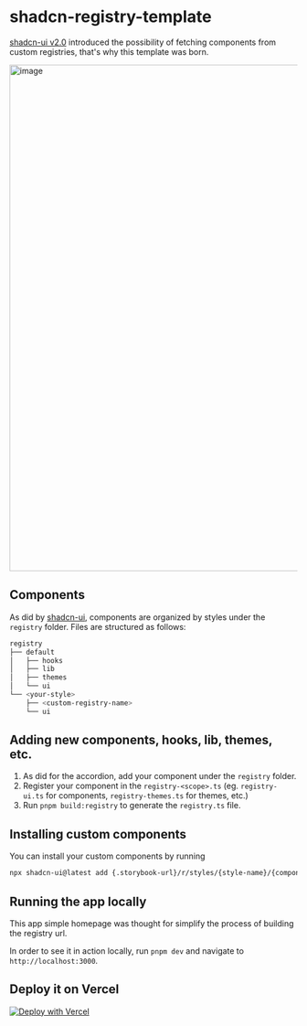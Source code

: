 # shadcn-registry-template

[shadcn-ui v2.0](https://ui.shadcn.com/docs/changelog) introduced the possibility of fetching components from custom registries, that's why this template was born.

<img width="886" alt="image" src="https://github.com/user-attachments/assets/faa1ac0f-ca3b-4115-b9a8-31f2568e8e9e">

## Components 
As did by [shadcn-ui](https://github.com/shadcn-ui/ui), components are organized by styles under the `registry` folder.
Files are structured as follows:


```bash
registry
├── default
│   ├── hooks
│   ├── lib
│   ├── themes
│   └── ui
└── <your-style>
    ├── <custom-registry-name>
    └── ui
```

## Adding new components, hooks, lib, themes, etc.

1. As did for the accordion, add your component under the `registry` folder.
2. Register your component in the `registry-<scope>.ts` (eg. `registry-ui.ts` for components, `registry-themes.ts` for themes, etc.)
3. Run `pnpm build:registry` to generate the `registry.ts` file.

## Installing custom components

You can install your custom components by running 

```bash
npx shadcn-ui@latest add {.storybook-url}/r/styles/{style-name}/{component-name}.json
```

## Running the app locally
This app simple homepage was thought for simplify the process of building the registry url. 

In order to see it in action locally, run `pnpm dev` and navigate to `http://localhost:3000`.


## Deploy it on Vercel
[![Deploy with Vercel](https://vercel.com/button)](https://vercel.com/new/clone?repository-url=https://github.com/ilyichv/shadcn-registry-template)
